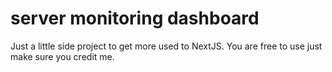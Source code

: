 # server monitoring dashboard
Just a little side project to get more used to NextJS. You are free to use just make sure you credit me.
